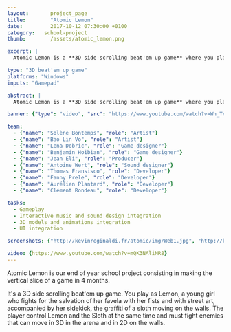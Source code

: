 ```yaml
---
layout: 	  project_page
title:  	  "Atomic Lemon"
date:   	  2017-10-12 07:30:00 +0100
category: 	school-project
thumb: 		  /assets/atomic_lemon.png

excerpt: |
  Atomic Lemon is a **3D side scrolling beat'em up game** where you play as Lemon, a young girl who fights for the salvation of her favela with her fists and with street art.

type: "3D beat'em up game"
platforms: "Windows"
inputs: "Gamepad"

abstract: |
  Atomic Lemon is a **3D side scrolling beat'em up game** where you play as Lemon, a young girl who fights for the salvation of her favela with her fists and with street art.

banner: {"type": "video", "src": "https://www.youtube.com/watch?v=Wh_TcsSIUKU"}

team:
  - {"name": "Solène Bontemps", "role": "Artist"}
  - {"name": "Bao Lin Vo", "role": "Artist"}
  - {"name": "Lena Dobric", "role": "Game designer"}
  - {"name": "Benjamin Hoibian", "role": "Game designer"}
  - {"name": "Jean Eli", "role": "Producer"}
  - {"name": "Antoine Wert", "role": "Sound designer"}
  - {"name": "Thomas Fransisco", "role": "Developer"}
  - {"name": "Fanny Prele", "role": "Developer"}
  - {"name": "Aurélien Plantard", "role": "Developer"}
  - {"name": "Clément Rondeau", "role": "Developer"}

tasks:
  - Gameplay
  - Interactive music and sound design integration
  - 3D models and animations integration
  - UI integration

screenshots: {"http://kevinreginaldi.fr/atomic/img/Web1.jpg", "http://kevinreginaldi.fr/atomic/img/Web3.jpg", "http://kevinreginaldi.fr/atomic/img/Web8.jpg"}

video: {https://www.youtube.com/watch?v=mQK3NAliNR8}
---
```

Atomic Lemon is our end of year school project consisting in making the vertical slice of a game in 4 months.

It's a 3D side scrolling beat'em up game. You play as Lemon, a young girl who fights for the salvation of her favela with her fists and with street art, accompanied by her sidekick, the graffiti of a sloth moving on the walls.
The player control Lemon and the Sloth at the same time and must fight enemies that can move in 3D in the arena and in 2D on the walls.